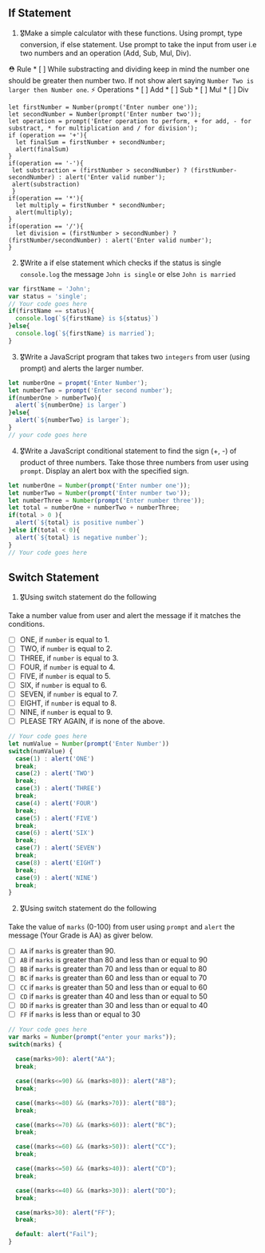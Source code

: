 ## If Statement
1.  🎖Make a simple calculator with these functions. Using prompt, type conversion, if else statement. Use prompt to take the input from user i.e two numbers and an operation (Add, Sub, Mul, Div).

  ⛑ Rule
    * [ ] While substracting and dividing keep in mind the number one should be greater then number two. If not show alert saying `Number Two is larger then Number one`.
  ⚡️ Operations
    * [ ] Add
    * [ ] Sub
    * [ ] Mul
    * [ ] Div
```
let firstNumber = Number(prompt('Enter number one'));
let secondNumber = Number(prompt('Enter number two'));
let operation = prompt('Enter operation to perform, + for add, - for substract, * for multiplication and / for division');
if (operation == '+'){
  let finalSum = firstNumber + secondNumber;
  alert(finalSum)
}
if(operation == '-'){
 let substraction = (firstNumber > secondNumber) ? (firstNumber-secondNumber) : alert('Enter valid number');
 alert(substraction)
 }
if(operation == '*'){
  let multiply = firstNumber * secondNumber;
  alert(multiply);
}
if(operation == '/'){
  let division = (firstNumber > secondNumber) ? (firstNumber/secondNumber) : alert('Enter valid number');
}
```

2. 🎖Write a if else statement which checks if the status is single `console.log` the message `John is single` or else `John is married`
```js
var firstName = 'John';
var status = 'single';
// Your code goes here
if(firstName == status){
  console.log(`${firstName} is ${status}`)
}else{
  console.log(`${firstName} is married`);
}
```

3. 🎖Write a JavaScript program that takes two `integers` from user (using prompt) and alerts the larger number.
```js
let numberOne = propmt('Enter Number');
let numberTwo = prompt('Enter second number');
if(numberOne > numberTwo){
  alert(`${numberOne} is larger`)
}else{
  alert(`${numberTwo} is larger`);
}
// your code goes here
```

4. 🎖Write a JavaScript conditional statement to find the sign (+, -) of product of three numbers. Take those three numbers from user using `prompt`. Display an alert box with the specified sign.

```js
let numberOne = Number(prompt('Enter number one'));
let numberTwo = Number(prompt('Enter number two'));
let numberThree = Number(prompt('Enter number three'));
let total = numberOne + numberTwo + numberThree;
if(total > 0 ){
  alert(`${total} is positive number`)
}else if(total < 0){
  alert(`${total} is negative number`);
}
// Your code goes here
```

## Switch Statement

1. 🎖Using switch statement do the following

Take a number value from user and alert the message if it matches the conditions.
* [ ] ONE, if `number` is equal to 1.
* [ ] TWO, if `number` is equal to 2.
* [ ] THREE, if `number` is equal to 3.
* [ ] FOUR, if `number` is equal to 4.
* [ ] FIVE, if `number` is equal to 5.
* [ ] SIX, if `number` is equal to 6.
* [ ] SEVEN, if `number` is equal to 7.
* [ ] EIGHT, if `number` is equal to 8.
* [ ] NINE, if `number` is equal to 9.
* [ ] PLEASE TRY AGAIN, if  is none of the above.
```js
// Your code goes here
let numValue = Number(prompt('Enter Number'))
switch(numValue) {
  case(1) : alert('ONE')
  break;
  case(2) : alert('TWO')
  break;
  case(3) : alert('THREE')
  break;
  case(4) : alert('FOUR')
  break;
  case(5) : alert('FIVE')
  break;
  case(6) : alert('SIX')
  break;
  case(7) : alert('SEVEN')
  break;
  case(8) : alert('EIGHT')
  break;
  case(9) : alert('NINE')
  break;
}
```

2. 🎖Using switch statement do the following

Take the value of `marks` (0-100) from user using `prompt` and `alert` the message (Your Grade is AA) as giver below.
* [ ] `AA` if `marks` is greater than 90.
* [ ] `AB` if `marks` is greater than 80 and less than or equal to 90
* [ ] `BB` if `marks` is greater than 70 and less than or equal to 80
* [ ] `BC` if `marks` is greater than 60 and less than or equal to 70
* [ ] `CC` if `marks` is greater than 50 and less than or equal to 60
* [ ] `CD` if `marks` is greater than 40 and less than or equal to 50
* [ ] `DD` if `marks` is greater than 30 and less than or equal to 40
* [ ] `FF` if `marks` is less than or equal to 30
```js
// Your code goes here
var marks = Number(prompt("enter your marks"));
switch(marks) {
  
  case(marks>90): alert("AA");
  break;

  case((marks<=90) && (marks>80)): alert("AB");
  break;

  case((marks<=80) && (marks>70)): alert("BB");
  break;

  case((marks<=70) && (marks>60)): alert("BC");
  break;

  case((marks<=60) && (marks>50)): alert("CC");
  break;

  case((marks<=50) && (marks>40)): alert("CD");
  break;

  case((marks<=40) && (marks>30)): alert("DD");
  break;

  case(marks>30): alert("FF");
  break;

  default: alert("Fail");
}
```